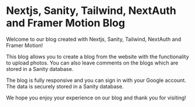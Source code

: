 # Nextjs, Sanity, Tailwind, NextAuth and Framer Motion Blog

Welcome to our blog created with Nextjs, Sanity, Tailwind, NextAuth and Framer Motion!

This blog allows you to create a blog from the website with the functionality to upload photos. You can also leave comments on the blogs which are stored in a Sanity database.

The blog is fully responsive and you can sign in with your Google account. The data is securely stored in a Sanity database.

We hope you enjoy your experience on our blog and thank you for visiting!

